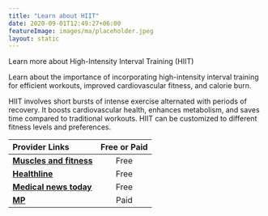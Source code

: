 ```yaml
---
title: "Learn about HIIT"
date: 2020-09-01T12:49:27+06:00
featureImage: images/ma/placeholder.jpeg
layout: static
---
```


Learn more about High-Intensity Interval Training (HIIT)

Learn about the importance of incorporating high-intensity interval training for efficient workouts, improved cardiovascular fitness, and calorie burn.

HIIT involves short bursts of intense exercise alternated with periods of recovery. It boosts cardiovascular health, enhances metabolism, and saves time compared to traditional workouts. HIIT can be customized to different fitness levels and preferences.

| Provider Links      | Free or Paid  |  
| :-----------          | :--------------:      |  
| [**Muscles and fitness**](https://www.muscleandfitness.com/workouts/workout-routines/hiit-6-week-full-body-workout/) | Free | 
| [**Healthline**](https://www.healthline.com/nutrition/benefits-of-hiit) | Free  | 
| [**Medical news today**](https://www.medicalnewstoday.com/articles/327474) | Free  | 
| [**MP**](https://www.mp.com) | Paid | 
  

<br/><br/>






